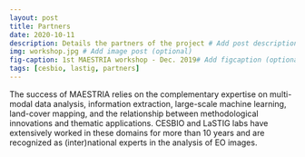 ```yaml
---
layout: post
title: Partners
date: 2020-10-11
description: Details the partners of the project # Add post description (optional)
img: workshop.jpg # Add image post (optional)
fig-caption: 1st MAESTRIA workshop - Dec. 2019# Add figcaption (optional)
tags: [cesbio, lastig, partners]
---
```


The success of MAESTRIA relies on the complementary expertise on multi-modal data analysis, information extraction, large-scale machine learning, land-cover mapping, and the relationship between methodological innovations and thematic applications. CESBIO and LaSTIG labs have extensively worked in these domains for more than 10 years and are recognized as (inter)national experts in the analysis of EO images.
